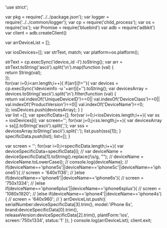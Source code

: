 'use strict';

var pkg = require('../../package.json');
var logger = require('../../common/logger');
var cp = require('child_process');
var os = require('os');
var Promise = require('bluebird')
var adb = require('adbkit')
var client = adb.createClient()

var arrDeviceList = [];

var iosDevices=[];
var strText, match;
var platform=os.platform();




strText = cp.execSync('idevice_id -l').toString();
var arr = strText.toString('ascii').split('\n').map(function (val) {  
  return String(val);  
});  
for(var i=0;i<arr.length;i++){
    if(arr[i]!=''){
       var devices = cp.execSync('ideviceinfo -u '+arr[i]+'').toString();
       var devicesArray = devices.toString('ascii').split('\n').filter(function (val) {  
            return val.indexOf('UniqueDeviceID')==0||
                   val.indexOf('DeviceClass')==0||
                   val.indexOf('ProductVersion')==0||
                   val.indexOf('DeviceName')==0;  
        });
        iosDevices.push(devicesArray);
    } 
}  
var list =[];
var specificData=[];
for(var i=0;i<iosDevices.length;i++){
    var ss = iosDevices[i];
    var screen='';
    for(var j=0;j<ss.length;j++){
        var devicesArray = ss[j].toString('ascii').split(',');
        var sss = devicesArray.toString('ascii').split(':');
        list.push(sss[1]);
    }
    specificData.push(list);
    list=[];
}

var screen = '';
for(var i=0;i<specificData.length;i++){
        var deviceSpecificData=specificData[i];
        // var deviceName = deviceSpecificData[1].toString().replace(/\s/g, "");
        // deviceName = deviceName.toLowerCase();
        // console.log(deviceName);
        // if(deviceName=='iphone5s'||deviceName=='iphone5c'||deviceName=='iphone5'){
        //     screen = '640x1136';
        // }else if(deviceName=='iphone6'||deviceName=='iphone6s'){
        //     screen = '750x1334';
        // }else if(deviceName=='iphone6plus'||deviceName=='iphone6splus'){
        //     screen = '1080x1920';
        // }else if(deviceName=='iphone4'||deviceName=='iphone4s'){
        //     screen = '640x960';
        // } 
    arrDeviceList.push({
     serialNumber:deviceSpecificData[3].trim(),
     model:'iPhone 6s',
     brand:deviceSpecificData[0].trim(),
     releaseVersion:deviceSpecificData[2].trim(),
     plantForm:'ios',
     screen:'750x1334',
     status:'1'
    });
}
console.log(arrDeviceList);
client.exit;

